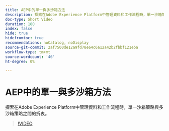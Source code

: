 ```yaml
---
title: AEP中的單一與多沙箱方法
description: 探索在Adobe Experience Platform中管理資料和工作流程時，單一沙箱策略與多沙箱策略之間的折衷。
doc-type: Short Video
duration: 180
index: false
hide: true
hidefromtoc: true
recommendations: noCatalog, noDisplay
source-git-commit: 2af7500de12a9fd78e64c6a12a42b2fbbf121eba
workflow-type: tm+mt
source-wordcount: '46'
ht-degree: 0%

---
```



# AEP中的單一與多沙箱方法

探索在Adobe Experience Platform中管理資料和工作流程時，單一沙箱策略與多沙箱策略之間的折衷。

<!-- 62_S601_3442532_179_single-vs-multisandbox-approach-in-aep -->
>[!VIDEO](https://video.tv.adobe.com/v/3458324/?learn=on&enablevpops=true)
